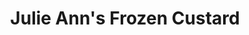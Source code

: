 ---
title: "Julie Ann's Frozen Custard"
url: /crystal-lake/julie-anns-frozen-custard/
shop: ice cream
---